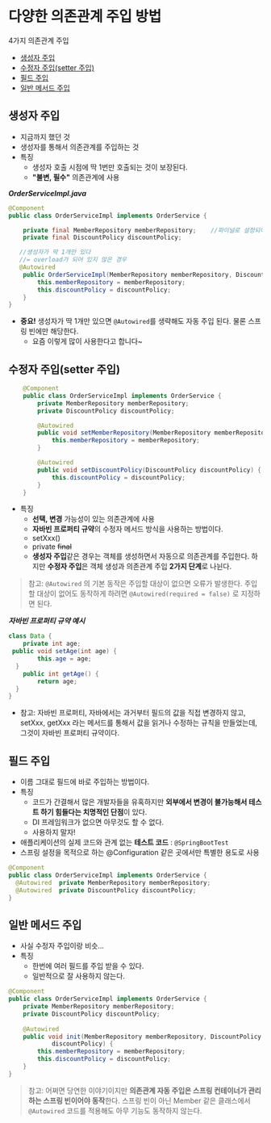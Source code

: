 # 다양한 의존관계 주입 방법
4가지 의존관계 주입
* [생성자 주입](#생성자-주입)
* [수정자 주입(setter 주입)](#수정자-주입setter-주입)
* [필드 주입](#필드-주입)
* [일반 메서드 주입](#일반-메서드-주입)

## 생성자 주입
* 지금까지 했던 것
* 생성자를 통해서 의존관계를 주입하는 것
* 특징
	* 생성자 호출 시점에 딱 1번만 호출되는 것이 보장된다.
	* **"불변, 필수"** 의존관계에 사용

***OrderServiceImpl.java***
```java
@Component
public class OrderServiceImpl implements OrderService {

    private final MemberRepository memberRepository;    //파이널로 설정되어 있으면 생성자에서 무조건 할당이 이루어져야함
    private final DiscountPolicy discountPolicy;

   //생성자가 딱 1개만 있다 
   //= overload가 되어 있지 않은 경우
   @Autowired 
    public OrderServiceImpl(MemberRepository memberRepository, DiscountPolicy discountPolicy) {
        this.memberRepository = memberRepository;
        this.discountPolicy = discountPolicy;
    }
}
```
* **중요!** 생성자가 딱 1개만 있으면 `@Autowired`를 생략해도 자동 주입 된다. 물론 스프링 빈에만 해당한다.
	* 요즘 이렇게 많이 사용한다고 합니다~

## 수정자 주입(setter 주입)

```java
    @Component
    public class OrderServiceImpl implements OrderService {
        private MemberRepository memberRepository;
        private DiscountPolicy discountPolicy;

        @Autowired
        public void setMemberRepository(MemberRepository memberRepository) {
            this.memberRepository = memberRepository;
        }

        @Autowired
        public void setDiscountPolicy(DiscountPolicy discountPolicy) {
            this.discountPolicy = discountPolicy;
        }
    }
```
* 특징
	* **선택, 변경** 가능성이 있는 의존관계에 사용
	* **자바빈 프로퍼티 규약**의 수정자 메서드 방식을 사용하는 방법이다.
	* setXxx()
	* private ~~final~~
	* **생성자 주입**같은 경우는 객체를 생성하면서 자동으로 의존관계를 주입한다. 하지만 **수정자 주입**은 객체 생성과 의존관계 주입 **2가지 단계**로 나뉜다.

> 참고: `@Autowired` 의 기본 동작은 주입할 대상이 없으면 오류가 발생한다. 주입할 대상이 없어도 동작하게 하려면 `@Autowired(required = false)` 로 지정하면 된다.

***자바빈 프로퍼티 규약 예시***
```java
class Data {  
    private int age;  
 public void setAge(int age) {  
        this.age = age;  
  }  
    public int getAge() {  
        return age;  
  }  
}
```
* 참고: 자바빈 프로퍼티, 자바에서는 과거부터 필드의 값을 직접 변경하지 않고, setXxx, getXxx 라는 메서드를 통해서 값을 읽거나 수정하는 규칙을 만들었는데, 그것이 자바빈 프로퍼티 규약이다.


## 필드 주입
* 이름 그대로 필드에 바로 주입하는 방법이다.
* 특징
	* 코드가 간결해서 많은 개발자들을 유혹하지만 **외부에서 변경이 불가능해서 테스트 하기 힘들다는 치명적인 단점**이 있다.
	* DI 프레임워크가 없으면 아무것도 할 수 없다.
	* 사용하지 말자!
* 애플리케이션의 실제 코드와 관계 없는 **테스트 코드**  : `@SpringBootTest`
* 스프링 설정을 목적으로 하는 @Configuration 같은 곳에서만 특별한 용도로 사용
```java
@Component  
public class OrderServiceImpl implements OrderService {  
  @Autowired  private MemberRepository memberRepository;  
  @Autowired  private DiscountPolicy discountPolicy;  
}
```

## 일반 메서드 주입
* 사실 수정자 주입이랑 비슷...
* 특징
	* 한번에 여러 필드를 주입 받을 수 있다.
	* 일반적으로 잘 사용하지 않는다.

```java
@Component
public class OrderServiceImpl implements OrderService {
    private MemberRepository memberRepository;
    private DiscountPolicy discountPolicy;
    
    @Autowired
    public void init(MemberRepository memberRepository, DiscountPolicy
            discountPolicy) {
        this.memberRepository = memberRepository;
        this.discountPolicy = discountPolicy;
    }
}
```

> 참고: 어쩌면 당연한 이야기이지만 **의존관계 자동 주입은 스프링 컨테이너가 관리하는 스프링 빈이어야 동작**한다. 스프링 빈이 아닌 Member 같은 클래스에서 `@Autowired` 코드를 적용해도 아무 기능도 동작하지 않는다.
